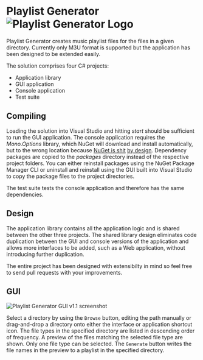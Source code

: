 Playlist Generator ![Playlist Generator Logo][1]
==================

Playlist Generator creates music playlist files for the files in a given directory. Currently only M3U format is supported but the application has been designed to be extended easily.

The solution comprises four C# projects:

 - Application library
 - GUI application
 - Console application
 - Test suite

Compiling
---------

Loading the solution into Visual Studio and hitting *start* should be sufficient to run the GUI application. The console application requires the *Mono.Options* library, which NuGet will download and install automatically, but to the wrong location because [NuGet is shit][2] [by design][3]. Dependency packages are copied to the *packages* directory instead of the respective project folders. You can either reinstall packages using the NuGet Package Manager CLI or uninstall and reinstall using the GUI built into Visual Studio to copy the package files to the project directories.

The test suite tests the console application and therefore has the same dependencies.

Design
------

The application library contains all the application logic and is shared between the other three projects. The shared library design eliminates code duplication between the GUI and console versions of the application and allows more interfaces to be added, such as a Web application, without introducing further duplication.

The entire project has been designed with extensibilty in mind so feel free to send pull requests with your improvements.

GUI
---

![Playlist Generator GUI v1.1 screenshot](https://raw.github.com/wiki/ScriptFUSION/Playlist-Generator/images/gui%201.1%20screenshot.gif)

Select a directory by using the `Browse` button, editing the path manually or drag-and-drop a directory onto either the interface or application shortcut icon. The file types in the specified directory are listed in descending order of frequency. A preview of the files matching the selected file type are shown. Only one file type can be selected. The `Generate` button writes the file names in the preview to a playlist in the specified directory.


  [1]: https://raw.github.com/wiki/ScriptFUSION/Playlist-Generator/images/logo%201.1%20grey%20x35.png
  [2]: http://stackoverflow.com/questions/14942374/nuget-package-files-not-being-copied-to-project-content-during-build
  [3]: http://docs.nuget.org/docs/reference/package-restore